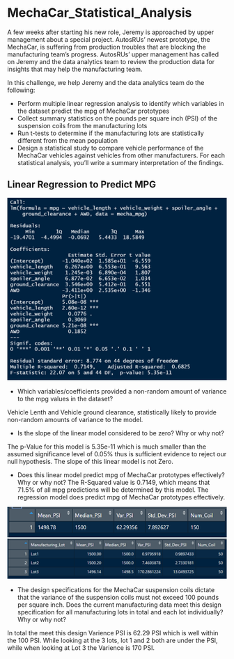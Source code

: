 # MechaCar_Statistical_Analysis

A few weeks after starting his new role, Jeremy is approached by upper management about a special project. AutosRUs’ newest prototype, the MechaCar, is suffering from production troubles that are blocking the manufacturing team’s progress. AutosRUs’ upper management has called on Jeremy and the data analytics team to review the production data for insights that may help the manufacturing team.

In this challenge, we help Jeremy and the data analytics team do the following:

- Perform multiple linear regression analysis to identify which variables in the dataset predict the mpg of MechaCar prototypes
- Collect summary statistics on the pounds per square inch (PSI) of the suspension coils from the manufacturing lots
- Run t-tests to determine if the manufacturing lots are statistically different from the mean population
-  Design a statistical study to compare vehicle performance of the MechaCar vehicles against vehicles from other manufacturers. For each statistical analysis, you’ll write a summary interpretation of the findings.

## Linear Regression to Predict MPG
![Summarylm](Resources/images/Summarylm.PNG)

- Which variables/coefficients provided a non-random amount of variance to the mpg values in the dataset?

Vehicle Lenth and Vehicle ground clearance, statistically likely to provide non-random amounts of variance to the model. 

- Is the slope of the linear model considered to be zero? Why or why not?

The p-Value for this model is 5.35e-11 which is much smaller than the assumed significance level of 0.05% thus is sufficient evidence to reject our null hypothesis. The slope of this linear model is not Zero.

- Does this linear model predict mpg of MechaCar prototypes effectively? Why or why not?
The R-Squared value is 0.7149, which means that 71.5% of all mpg predictions will be determined by this model. The regression model does predict mpg of MechaCar prototypes effectively. 

![TotalSumPSI](Resources/images/TotalSumPSI.PNG)
![Manlot](Resources/images/Manlot.PNG)

- The design specifications for the MechaCar suspension coils dictate that the variance of the suspension coils must not exceed 100 pounds per square inch. Does the current manufacturing data meet this design specification for all manufacturing lots in total and each lot individually? Why or why not?

In total the meet this design Varience PSI is 62.29 PSI which is well within the 100 PSI. While looking at the 3 lots, lot 1 and 2 both are under the PSI, while when looking at Lot 3 the Varience is 170 PSI. 
